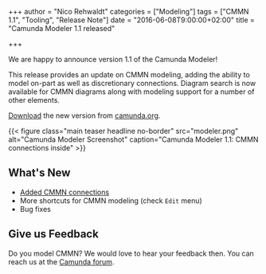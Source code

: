 +++
author = "Nico Rehwaldt"
categories = ["Modeling"]
tags = ["CMMN 1.1", "Tooling", "Release Note"]
date = "2016-06-08T9:00:00+02:00"
title = "Camunda Modeler 1.1 released"

+++

We are happy to announce version 1.1 of the Camunda Modeler!

This release provides an update on CMMN modeling, adding the ability to model on-part as well as discretionary connections. Diagram search is now available for CMMN diagrams along with modeling support for a number of other elements.

[Download](https://camunda.org/bpmn/tool/) the new version from [camunda.org](https://camunda.org/bpmn/tool/).
<!--more-->

{{< figure class="main teaser headline no-border" src="modeler.png" alt="Camunda Modeler Screenshot" caption="Camunda Modeler 1.1: CMMN connections inside" >}}

<style>
  @media(min-width: 900px) {
    figure.main.teaser.headline {
      margin-left: -80px !important;
      margin-right: -80px !important;
    }
  }
</style>


## What's New

* [Added CMMN connections](https://bpmn.io/blog/posts/2016-connections-cmmn-js.html)
* More shortcuts for CMMN modeling (check `Edit` menu)
* Bug fixes


## Give us Feedback

Do you model CMMN? We would love to hear your feedback then. You can reach us at the [Camunda forum](https://forum.camunda.org/c/modeler).
